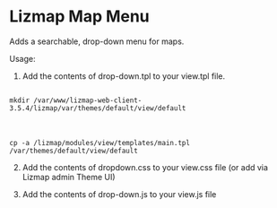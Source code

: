 # Lizmap Map Menu

Adds a searchable, drop-down menu for maps.

Usage:

1. Add the contents of drop-down.tpl to your view.tpl file.
<code>  
mkdir /var/www/lizmap-web-client-3.5.4/lizmap/var/themes/default/view/default
</code><br/><br/>
<code>
cp -a /lizmap/modules/view/templates/main.tpl /var/themes/default/view/default
</code>


2. Add the contents of dropdown.css to your view.css file (or add via Lizmap admin Theme UI)

3. Add the contents of drop-down.js to your view.js file


